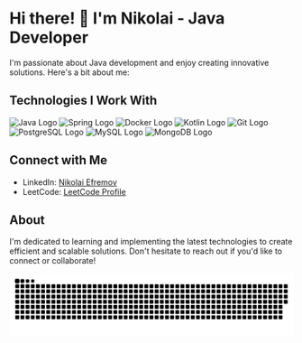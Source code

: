 # Hi there! 👋 I'm Nikolai - Java Developer

I'm passionate about Java development and enjoy creating innovative solutions. Here's a bit about me:

## Technologies I Work With

<p float="left">
  <img src="https://cdn.jsdelivr.net/gh/devicons/devicon/icons/java/java-original.svg" height="30" alt="Java Logo">
  <img src="https://cdn.jsdelivr.net/gh/devicons/devicon/icons/spring/spring-original.svg" height="30" alt="Spring Logo">
  <img src="https://cdn.jsdelivr.net/gh/devicons/devicon/icons/docker/docker-original.svg" height="30" alt="Docker Logo">
  <img src="https://cdn.jsdelivr.net/gh/devicons/devicon/icons/kotlin/kotlin-original.svg" height="30" alt="Kotlin Logo">
  <img src="https://cdn.jsdelivr.net/gh/devicons/devicon/icons/git/git-original.svg" height="30" alt="Git Logo">
  <img src="https://cdn.jsdelivr.net/gh/devicons/devicon/icons/postgresql/postgresql-original.svg" height="30" alt="PostgreSQL Logo">
  <img src="https://cdn.jsdelivr.net/gh/devicons/devicon/icons/mysql/mysql-original.svg" height="30" alt="MySQL Logo">
  <img src="https://cdn.jsdelivr.net/gh/devicons/devicon/icons/mongodb/mongodb-original.svg" height="30" alt="MongoDB Logo">
</p>

## Connect with Me

- LinkedIn: [Nikolai Efremov](https://www.linkedin.com/in/nikolai-efremov/)
- LeetCode: [LeetCode Profile](https://leetcode.com/efremnikolaus/)

## About

I'm dedicated to learning and implementing the latest technologies to create efficient and scalable solutions. Don't hesitate to reach out if you'd like to connect or collaborate!


![snake animation](https://github.com/efremnikolaus/efremnikolaus/blob/output/github-contribution-grid-snake.svg)

###
